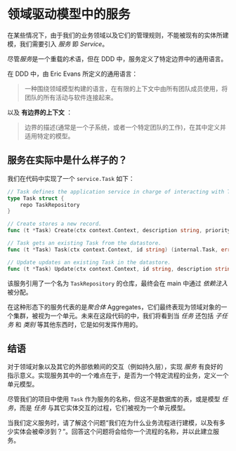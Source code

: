 # 领域驱动模型中的服务

在某些情况下，由于我们的业务领域以及它们的管理规则，不能被现有的实体所建模，我们需要引入 _服务_ 即 _Service_。

尽管*服务*是一个重载的术语，但在 DDD 中，服务定义了特定边界中的通用语言。

在 DDD 中，由 Eric Evans 所定义的通用语言：

> 一种围绕领域模型构建的语言，在有限的上下文中由所有团队成员使用，将团队的所有活动与软件连接起来。

以及 **有边界的上下文** ：

> 边界的描述(通常是一个子系统，或者一个特定团队的工作)，在其中定义并适用特定的模型。

## 服务在实际中是什么样子的？

我们在代码中实现了一个 `service.Task` 如下：

```go
// Task defines the application service in charge of interacting with Tasks.
type Task struct {
    repo TaskRepository
}

// Create stores a new record.
func (t *Task) Create(ctx context.Context, description string, priority internal.Priority, dates internal.Dates) (internal.Task, error) { /* ... */ }

// Task gets an existing Task from the datastore.
func (t *Task) Task(ctx context.Context, id string) (internal.Task, error) { /* ... */ }

// Update updates an existing Task in the datastore.
func (t *Task) Update(ctx context.Context, id string, description string, priority internal.Priority, dates internal.Dates, isDone bool) error { /* ... */ }
```

该服务引用了一个名为 `TaskRepository` 的仓库，最终会在 main 中通过 _依赖注入_ 被分配。

在这种形态下的服务代表的是*聚合体* Aggregates，它们最终表现为领域对象的一个集群，被视为一个单元。未来在这段代码的中，我们将看到当 _任务_ 还包括 _子任务_ 和 _类别_ 等其他东西时，它是如何发挥作用的。

## 结语

对于领域对象以及其它的外部依赖间的交互（例如持久层），实现 _服务_ 有良好的指示意义。实现服务其中的一个难点在于，是否为一个特定流程的业务，定义一个单元模型。

尽管我们的项目中使用 `Task` 作为服务的名称，但这不是数据库的表，或是模型 _任务_，而是 _任务_ 与其它实体交互的过程，它们被视为一个单元模型。

当我们定义服务时，请了解这个问题“我们在为什么业务流程进行建模，以及有多少实体会被牵涉到？”。回答这个问题将会给你一个流程的名称，并以此建立服务。
